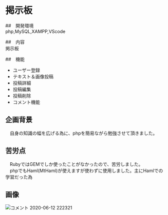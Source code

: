 # 掲示板

##　開発環境  
php,MySQL,XAMPP,VScode
    
##　内容  
    掲示板
    
##　機能  
- ユーザー登録
- テキスト＆画像投稿
- 投稿詳細
- 投稿編集
- 投稿削除
- コメント機能

## 企画背景
　自身の知識の幅を広げる為に、phpを簡易ながら勉強させて頂きました。

## 苦労点  
　RubyではGEMでしか使ったことがなかったので、苦労しました。  
　phpでもHaml(MtHaml)が使えますが使わずに使用しました。主にHamlでの学習だった為

## 画像
![コメント 2020-06-12 222321](https://user-images.githubusercontent.com/56381794/84571868-378d5200-add1-11ea-9c02-b57269ce179b.png)

